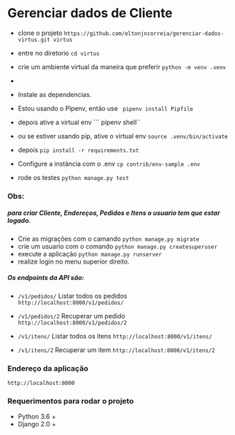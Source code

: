 
# Gerenciar dados de Cliente


-  clone o projeto ``` https://github.com/eltonjncorreia/gerenciar-dados-virtus.git virtus ```
-  entre no diretorio ``` cd virtus ```
-  crie um ambiente virtual da maneira que preferir ``` python -m venv .venv ```
-
-  Instale as dependencias.
-  Estou usando o Pipenv, então use ``` pipenv install Pipfile```
-  depois ative a virtual env ``` pipenv shell``
-  ou  se estiver usando pip, ative o virtual env ``` source .venv/bin/activate ```
-  depois ``` pip install -r requirements.txt ```

-  Configure a instância com o .env  ``` cp contrib/env-sample .env ```
-  rode os testes ``` python manage.py test ```

### Obs:
##### para criar Cliente, Endereços, Pedidos e Itens o usuario tem que estar logado.

-  Crie as migrações com o camando ``` python manage.py migrate ```
-  crie um usuario com o comando ```python manage.py createsuperuser```
-  execute a aplicação ```python manage.py runserver```
-  realize login no menu superior direito.

##### Os endpoints da API são:

-  ``` /v1/pedidos/ ``` Listar todos os pedidos ```http://localhost:8000/v1/pedidos/```
-  ``` /v1/pedidos/2 ``` Recuperar um pedido ```http://localhost:8000/v1/pedidos/2```

-  ``` /v1/itens/ ``` Listar todos os itens ```http://localhost:8000/v1/itens/```
-  ``` /v1/itens/2 ``` Recuperar um item ```http://localhost:8000/v1/itens/2```


### Endereço da aplicação

```http://localhost:8000```


### Requerimentos para rodar o projeto

- Python 3.6 +
- Django 2.0 +
